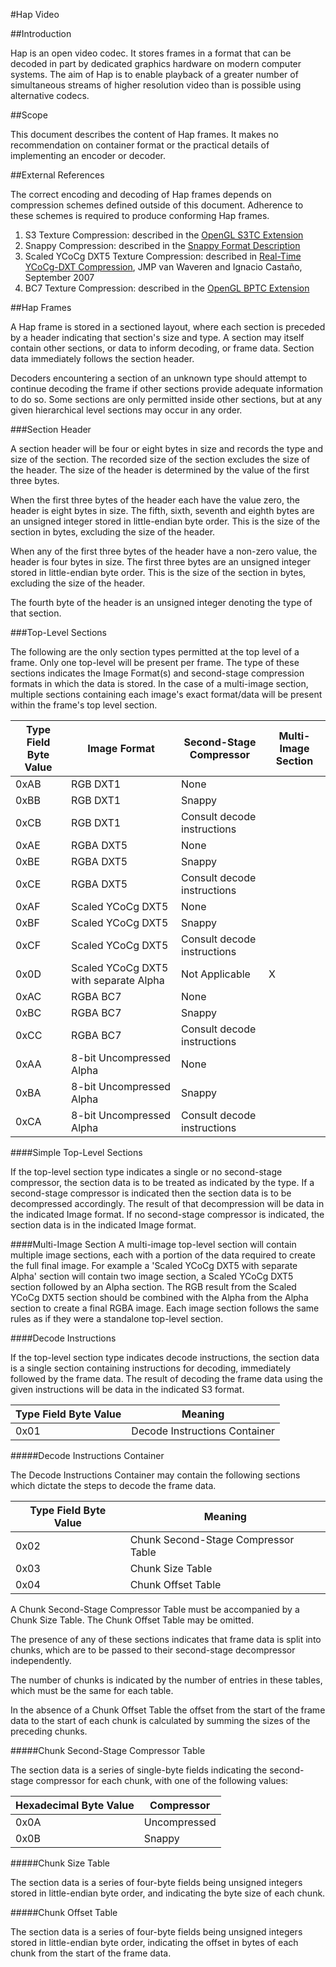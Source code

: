 #Hap Video



##Introduction


Hap is an open video codec. It stores frames in a format that can be decoded in part by dedicated graphics hardware on modern computer systems. The aim of Hap is to enable playback of a greater number of simultaneous streams of higher resolution video than is possible using alternative codecs.


##Scope


This document describes the content of Hap frames. It makes no recommendation on container format or the practical details of implementing an encoder or decoder.


##External References


The correct encoding and decoding of Hap frames depends on compression schemes defined outside of this document. Adherence to these schemes is required to produce conforming Hap frames.

1. S3 Texture Compression: described in the [OpenGL S3TC Extension][1]
2. Snappy Compression: described in the [Snappy Format Description][2]
3. Scaled YCoCg DXT5 Texture Compression: described in [Real-Time YCoCg-DXT Compression][3], JMP van Waveren and Ignacio Castaño, September 2007
4. BC7 Texture Compression: described in the [OpenGL BPTC Extension][4]

##Hap Frames


A Hap frame is stored in a sectioned layout, where each section is preceded by a header indicating that section's size and type. A section may itself contain other sections, or data to inform decoding, or frame data. Section data immediately follows the section header.

Decoders encountering a section of an unknown type should attempt to continue decoding the frame if other sections provide adequate information to do so. Some sections are only permitted inside other sections, but at any given hierarchical level sections may occur in any order.

###Section Header

A section header will be four or eight bytes in size and records the type and size of the section. The recorded size of the section excludes the size of the header. The size of the header is determined by the value of the first three bytes.

When the first three bytes of the header each have the value zero, the header is eight bytes in size. The fifth, sixth, seventh and eighth bytes are an unsigned integer stored in little-endian byte order. This is the size of the section in bytes, excluding the size of the header.

When any of the first three bytes of the header have a non-zero value, the header is four bytes in size. The first three bytes are an unsigned integer stored in little-endian byte order. This is the size of the section in bytes, excluding the size of the header.

The fourth byte of the header is an unsigned integer denoting the type of that section.

###Top-Level Sections

The following are the only section types permitted at the top level of a frame. Only one top-level will be present per frame. The type of these sections indicates the Image Format(s) and second-stage compression formats in which the data is stored. In the case of a multi-image section, multiple sections containing each image's exact format/data will be present within the frame's top level section.

|Type Field Byte Value |Image Format      |Second-Stage Compressor      |Multi-Image Section |
|----------------------|------------------|-----------------------------|-------------------|
|0xAB                  |RGB DXT1          |None                         | |
|0xBB                  |RGB DXT1          |Snappy                       | |
|0xCB                  |RGB DXT1          |Consult decode instructions  | |
|0xAE                  |RGBA DXT5         |None                         | |
|0xBE                  |RGBA DXT5         |Snappy                       | |
|0xCE                  |RGBA DXT5         |Consult decode instructions  | |
|0xAF                  |Scaled YCoCg DXT5 |None                         | |
|0xBF                  |Scaled YCoCg DXT5 |Snappy                       | | 
|0xCF                  |Scaled YCoCg DXT5 |Consult decode instructions  | |
|0x0D                  |Scaled YCoCg DXT5 with separate Alpha | Not Applicable | X |
|0xAC                  |RGBA BC7          |None                         | |
|0xBC                  |RGBA BC7          |Snappy                       | | 
|0xCC                  |RGBA BC7          |Consult decode instructions  | |
|0xAA                  |8-bit Uncompressed Alpha |None                         | |
|0xBA                  |8-bit Uncompressed Alpha |Snappy                       | | 
|0xCA                  |8-bit Uncompressed Alpha |Consult decode instructions  | |

####Simple Top-Level Sections

If the top-level section type indicates a single or no second-stage compressor, the section data is to be treated as indicated by the type. If a second-stage compressor is indicated then the section data is to be decompressed accordingly. The result of that decompression will be data in the indicated Image format. If no second-stage compressor is indicated, the section data is in the indicated Image format.

####Multi-Image Section
A multi-image top-level section will contain multiple image sections, each with a portion of the data required to create the full final image. For example a 'Scaled YCoCg DXT5 with separate Alpha' section will contain two image section, a Scaled YCoCg DXT5 section followed by an Alpha section. The RGB result from the Scaled YCoCg DXT5 section should be combined with the Alpha from the Alpha section to create a final RGBA image. Each image section follows the same rules as if they were a standalone top-level section.

####Decode Instructions

If the top-level section type indicates decode instructions, the section data is a single section containing instructions for decoding, immediately followed by the frame data. The result of decoding the frame data using the given instructions will be data in the indicated S3 format.

|Type Field Byte Value |Meaning                       |
|----------------------|------------------------------|
|0x01                  |Decode Instructions Container |

#####Decode Instructions Container

The Decode Instructions Container may contain the following sections which dictate the steps to decode the frame data.

|Type Field Byte Value |Meaning                             |
|----------------------|------------------------------------|
|0x02                  |Chunk Second-Stage Compressor Table |
|0x03                  |Chunk Size Table                    | 
|0x04                  |Chunk Offset Table                  |

A Chunk Second-Stage Compressor Table must be accompanied by a Chunk Size Table. The Chunk Offset Table may be omitted.

The presence of any of these sections indicates that frame data is split into chunks, which are to be passed to their second-stage decompressor independently.

The number of chunks is indicated by the number of entries in these tables, which must be the same for each table.

In the absence of a Chunk Offset Table the offset from the start of the frame data to the start of each chunk is calculated by summing the sizes of the preceding chunks.

#####Chunk Second-Stage Compressor Table

The section data is a series of single-byte fields indicating the second-stage compressor for each chunk, with one of the following values:

|Hexadecimal Byte Value |Compressor   |
|-----------------------|-------------|
|0x0A                   |Uncompressed |
|0x0B                   |Snappy       |

#####Chunk Size Table

The section data is a series of four-byte fields being unsigned integers stored in little-endian byte order, and indicating the byte size of each chunk.

#####Chunk Offset Table

The section data is a series of four-byte fields being unsigned integers stored in little-endian byte order, indicating the offset in bytes of each chunk from the start of the frame data. 

[1]: http://www.opengl.org/registry/specs/EXT/texture_compression_s3tc.txt
[2]: http://snappy.googlecode.com/svn/trunk/format_description.txt
[3]: http://developer.download.nvidia.com/whitepapers/2007/Real-Time-YCoCg-DXT-Compression/Real-Time%20YCoCg-DXT%20Compression.pdf
[4]: http://www.opengl.org/registry/specs/ARB/texture_compression_bptc.txt
